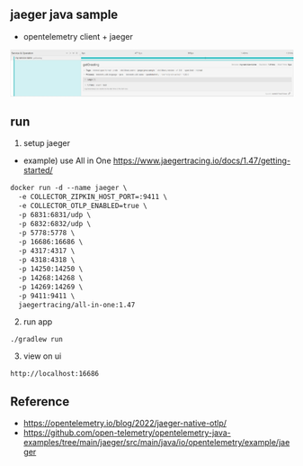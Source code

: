 ## jaeger java sample

- opentelemetry client + jaeger

![jaeger-sample.jpg](jaeger-sample.jpg)

## run

1. setup jaeger

- example) use All in One https://www.jaegertracing.io/docs/1.47/getting-started/
```
docker run -d --name jaeger \
  -e COLLECTOR_ZIPKIN_HOST_PORT=:9411 \
  -e COLLECTOR_OTLP_ENABLED=true \
  -p 6831:6831/udp \
  -p 6832:6832/udp \
  -p 5778:5778 \
  -p 16686:16686 \
  -p 4317:4317 \
  -p 4318:4318 \
  -p 14250:14250 \
  -p 14268:14268 \
  -p 14269:14269 \
  -p 9411:9411 \
  jaegertracing/all-in-one:1.47
```

2. run app

```
./gradlew run
```

3. view on ui

```
http://localhost:16686
```

## Reference
- https://opentelemetry.io/blog/2022/jaeger-native-otlp/
- https://github.com/open-telemetry/opentelemetry-java-examples/tree/main/jaeger/src/main/java/io/opentelemetry/example/jaeger